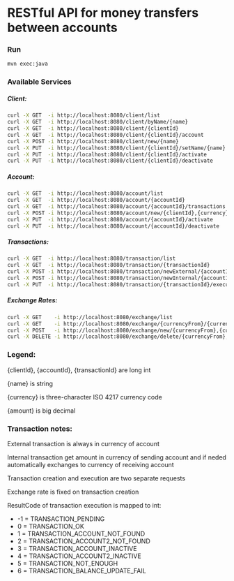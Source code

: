 # RESTful API for money transfers between accounts

### Run
```sh
mvn exec:java
```

### Available Services
##### Client:
```sh
curl -X GET  -i http://localhost:8080/client/list
curl -X GET  -i http://localhost:8080/client/byName/{name}
curl -X GET  -i http://localhost:8080/client/{clientId}
curl -X GET  -i http://localhost:8080/client/{clientId}/account
curl -X POST -i http://localhost:8080/client/new/{name}
curl -X PUT  -i http://localhost:8080/client/{clientId}/setName/{name}
curl -X PUT  -i http://localhost:8080/client/{clientId}/activate
curl -X PUT  -i http://localhost:8080/client/{clientId}/deactivate
```

##### Account:
```sh
curl -X GET  -i http://localhost:8080/account/list
curl -X GET  -i http://localhost:8080/account/{accountId}
curl -X GET  -i http://localhost:8080/account/{accountId}/transactions
curl -X POST -i http://localhost:8080/account/new/{clientId},{currency}
curl -X PUT  -i http://localhost:8080/account/{accountId}/activate
curl -X PUT  -i http://localhost:8080/account/{accountId}/deactivate
```
    
##### Transactions:
```sh
curl -X GET  -i http://localhost:8080/transaction/list
curl -X GET  -i http://localhost:8080/transaction/{transactionId}
curl -X POST -i http://localhost:8080/transaction/newExternal/{accountId},{amount}
curl -X POST -i http://localhost:8080/transaction/newInternal/{accountIdFrom},{accountIdTo},{amount}
curl -X PUT  -i http://localhost:8080/transaction/{transactionId}/execute
```

##### Exchange Rates:
```sh
curl -X GET    -i http://localhost:8080/exchange/list
curl -X GET    -i http://localhost:8080/exchange/{currencyFrom}/{currencyTo}
curl -X POST   -i http://localhost:8080/exchange/new/{currencyFrom},{currencyTo},{rate}
curl -X DELETE -i http://localhost:8080/exchange/delete/{currencyFrom},{currencyTo}
```
    
### Legend:
{clientId}, {accountId}, {transactionId} are long int

{name} is string

{currency} is three-character ISO 4217 currency code

{amount} is big decimal


### Transaction notes:
External transaction is always in currency of account

Internal transaction get amount in currency of sending account and if neded automatically exchanges to currency of receiving account

Transaction creation and execution are two separate requests

Exchange rate is fixed on transaction creation

ResultCode of transaction execution is mapped to int:

- -1 = TRANSACTION_PENDING
-  0 = TRANSACTION_OK
-  1 = TRANSACTION_ACCOUNT_NOT_FOUND
-  2 = TRANSACTION_ACCOUNT2_NOT_FOUND
-  3 = TRANSACTION_ACCOUNT_INACTIVE
-  4 = TRANSACTION_ACCOUNT2_INACTIVE
-  5 = TRANSACTION_NOT_ENOUGH
-  6 = TRANSACTION_BALANCE_UPDATE_FAIL
